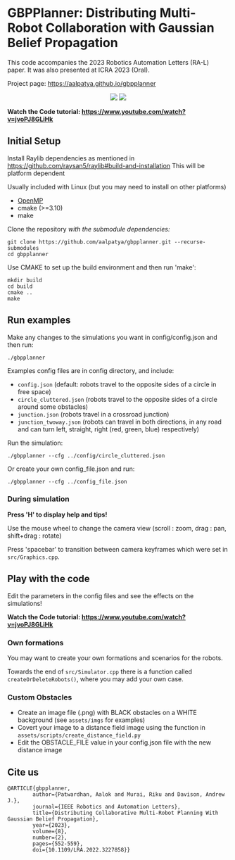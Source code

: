 # GBPPlanner: Distributing Multi-Robot Collaboration with Gaussian Belief Propagation
This code accompanies the 2023 Robotics Automation Letters (RA-L) paper. It was also presented at ICRA 2023 (Oral).

Project page: https://aalpatya.github.io/gbpplanner

<p align="center">
  <img src="https://github.com/aalpatya/gbpplanner/blob/084c94e842f1f725cb6cde1e63115e152b12b769/assets/github_media/gbpplanner_circle.gif">
  <img src="https://github.com/aalpatya/gbpplanner/blob/084c94e842f1f725cb6cde1e63115e152b12b769/assets/github_media/gbpplanner_junction.gif">
</p>

**Watch the Code tutorial: https://www.youtube.com/watch?v=jvoPJ8GLiHk**

## Initial Setup
Install Raylib dependencies as mentioned in https://github.com/raysan5/raylib#build-and-installation
This will be platform dependent

Usually included with Linux (but you may need to install on other platforms)
- [OpenMP](https://www.openmp.org/)
- cmake (>=3.10)
- make

Clone the repository *with the submodule dependencies:*
```shell
git clone https://github.com/aalpatya/gbpplanner.git --recurse-submodules
cd gbpplanner
```
Use CMAKE to set up the build environment and then run 'make':
```shell
mkdir build
cd build
cmake ..
make
```

## Run examples
Make any changes to the simulations you want in config/config.json and then run:
```shell
./gbpplanner
```

Examples config files are in config directory, and include:
- ```config.json``` (default: robots travel to the opposite sides of a circle in free space)
- ```circle_cluttered.json``` (robots travel to the opposite sides of a circle around some obstacles)
- ```junction.json``` (robots travel in a crossroad junction)
- ```junction_twoway.json``` (robots can travel in both directions, in any road and can turn left, straight, right (red, green, blue) respectively)

Run the simulation:
```shell
./gbpplanner --cfg ../config/circle_cluttered.json
```

Or create your own config_file.json and run:
```shell
./gbpplanner --cfg ../config_file.json
```

### During simulation
**Press 'H' to display help and tips!**

Use the mouse wheel to change the camera view (scroll : zoom, drag : pan, shift+drag : rotate)

Press 'spacebar' to transition between camera keyframes which were set in ```src/Graphics.cpp```.

## Play with the code
Edit the parameters in the config files and see the effects on the simulations!

**Watch the Code tutorial: https://www.youtube.com/watch?v=jvoPJ8GLiHk**

### Own formations
You may want to create your own formations and scenarios for the robots.

Towards the end of ```src/Simulator.cpp``` there is a function called ```createOrDeleteRobots()```, where you may add your own case.

### Custom Obstacles
- Create an image file (.png) with BLACK obstacles on a WHITE background (see ```assets/imgs``` for examples)
- Covert your image to a distance field image using the function in ```assets/scripts/create_distance_field.py```
- Edit the OBSTACLE_FILE value in your config.json file with the new distance image

## Cite us
```
@ARTICLE{gbpplanner,
        author={Patwardhan, Aalok and Murai, Riku and Davison, Andrew J.},
        journal={IEEE Robotics and Automation Letters}, 
        title={Distributing Collaborative Multi-Robot Planning With Gaussian Belief Propagation}, 
        year={2023},
        volume={8},
        number={2},
        pages={552-559},
        doi={10.1109/LRA.2022.3227858}}
```
